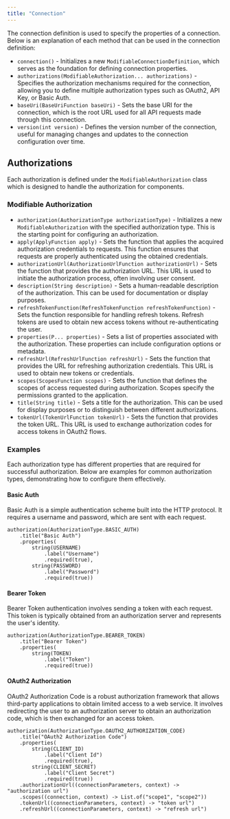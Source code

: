 ```yaml
---
title: "Connection"
---
```


The connection definition is used to specify the properties of a connection. Below is an explanation of each method that can be used in the connection definition:

- `connection()` - Initializes a new `ModifiableConnectionDefinition`, which serves as the foundation for defining connection properties.
- `authorizations(ModifiableAuthorization... authorizations)` - Specifies the authorization mechanisms required for the connection, allowing you to define multiple authorization types such as OAuth2, API Key, or Basic Auth.
- `baseUri(BaseUriFunction baseUri)` - Sets the base URI for the connection, which is the root URL used for all API requests made through this connection.
- `version(int version)` - Defines the version number of the connection, useful for managing changes and updates to the connection configuration over time.

## Authorizations

Each authorization is defined under the `ModifiableAuthorization` class which is designed to handle the authorization for components.

### Modifiable Authorization

- `authorization(AuthorizationType authorizationType)` - Initializes a new `ModifiableAuthorization` with the specified authorization type. This is the starting point for configuring an authorization.
- `apply(ApplyFunction apply)` - Sets the function that applies the acquired authorization credentials to requests. This function ensures that requests are properly authenticated using the obtained credentials.
- `authorizationUrl(AuthorizationUrlFunction authorizationUrl)` - Sets the function that provides the authorization URL. This URL is used to initiate the authorization process, often involving user consent.
- `description(String description)` - Sets a human-readable description of the authorization. This can be used for documentation or display purposes.
- `refreshTokenFunction(RefreshTokenFunction refreshTokenFunction)` - Sets the function responsible for handling refresh tokens. Refresh tokens are used to obtain new access tokens without re-authenticating the user.
- `properties(P... properties)` - Sets a list of properties associated with the authorization. These properties can include configuration options or metadata.
- `refreshUrl(RefreshUrlFunction refreshUrl)` - Sets the function that provides the URL for refreshing authorization credentials. This URL is used to obtain new tokens or credentials.
- `scopes(ScopesFunction scopes)` - Sets the function that defines the scopes of access requested during authorization. Scopes specify the permissions granted to the application.
- `title(String title)` - Sets a title for the authorization. This can be used for display purposes or to distinguish between different authorizations.
- `tokenUrl(TokenUrlFunction tokenUrl)` - Sets the function that provides the token URL. This URL is used to exchange authorization codes for access tokens in OAuth2 flows.

### Examples

Each authorization type has different properties that are required for successful authorization. Below are examples for common authorization types, demonstrating how to configure them effectively.

#### Basic Auth

Basic Auth is a simple authentication scheme built into the HTTP protocol. It requires a username and password, which are sent with each request.

```
authorization(AuthorizationType.BASIC_AUTH)
    .title("Basic Auth")
    .properties(
        string(USERNAME)
            .label("Username")
            .required(true),
        string(PASSWORD)
            .label("Password")
            .required(true))
```

#### Bearer Token

Bearer Token authentication involves sending a token with each request. This token is typically obtained from an authorization server and represents the user's identity.

```
authorization(AuthorizationType.BEARER_TOKEN)
    .title("Bearer Token")
    .properties(
        string(TOKEN)
            .label("Token")
            .required(true))
```

#### OAuth2 Authorization

OAuth2 Authorization Code is a robust authorization framework that allows third-party applications to obtain limited access to a web service. It involves redirecting the user to an authorization server to obtain an authorization code, which is then exchanged for an access token.

```
authorization(AuthorizationType.OAUTH2_AUTHORIZATION_CODE)
    .title("OAuth2 Authorization Code")
    .properties(
        string(CLIENT_ID)
            .label("Client Id")
            .required(true),
        string(CLIENT_SECRET)
            .label("Client Secret")
            .required(true))
    .authorizationUrl((connectionParameters, context) -> "authorization url")
    .scopes((connection, context) -> List.of("scope1", "scope2"))
    .tokenUrl((connectionParameters, context) -> "token url")
    .refreshUrl((connectionParameters, context) -> "refresh url")
```
